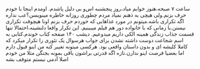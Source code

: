 ساعت ۷ صبحه،هنوز خوابم میاد،روز پنجشنبه اس‌و بی دلیل پاشدم.
اومدم اینجا با خودم حرف بزنم.ولی هیچی به ذهنم نمیاد
مردم چطوری روزانه خاطره مینویسن؟عب نداره اگه تکراری باشه.میتونم در مورد غذاهایی که خوردم حرف بزنم اونا هیچوقت تکراری نیستن.یا زمانی که با خانواده دور هم فیلم میبینیم.
این تکرار واقعا دلنشینه،احتمالا تنها قسمت جذاب زندگی همینه الکی داریم میدوعیم.
دیشب ۱۴۰ صفحه کتاب خوندم.کتابی به اسم شجاعت دوست داشته نشدن
برای جواب هرسوال یک تئوری را تکرار میکرد که کاملا کلیشه ای و بدون داستان واقعی بود.
هرکسی میتونه تغییر کنه من اینو قبول دارم اما بغضیا فرصت اینو ندارن.تازه اگه قدرتی براشون باقی بمونه بجنگن
مثلا من خودم اصلا آدمی نیستم متوقف بشه
